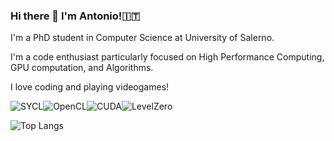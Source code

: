 ### Hi there 👋 I'm Antonio!🇮🇹
I'm a PhD student in Computer Science at University of Salerno.

I'm a code enthusiast particularly focused on High Performance Computing, GPU computation, and Algorithms.

I love coding and playing videogames!

<!--<img alt="C" src="https://img.shields.io/badge/c-%2300599C.svg?style=for-the-badge&logo=c&logoColor=white"/><img alt="C++" src="https://img.shields.io/badge/c++-%2300599C.svg?style=for-the-badge&logo=c%2B%2B&logoColor=white"/><img alt="Python" src="https://img.shields.io/badge/python-%2314354C.svg?style=for-the-badge&logo=python&logoColor=white"/><img alt="Java" src="https://img.shields.io/badge/java-%23ED8B00.svg?style=for-the-badge&logo=java&logoColor=white"/>-->

<!--<img alt="LaTeX" src="https://img.shields.io/badge/latex-%23008080.svg?style=for-the-badge&logo=latex&logoColor=white"/>-->


<img alt="SYCL" src="https://img.shields.io/badge/SYCL-orange?style=for-the-badge&logo=khronosgroup"/><img alt="OpenCL" src="https://img.shields.io/badge/OpenCL-lightgray?style=for-the-badge&logo=khronosgroup"/><img alt="CUDA" src="https://img.shields.io/badge/CUDA-%2376b900?style=for-the-badge&logo=Nvidia&logoColor=white&link=https%3A%2F%2Fupload.wikimedia.org%2Fwikipedia%2Fcommons%2F1%2F12%2FCUDA_logo.svg"/><img alt="LevelZero" src="https://img.shields.io/badge/LevelZero-blue?style=for-the-badge&logo=intel"/>

<!--<img alt="AWS" src="https://img.shields.io/badge/AWS-%23FF9900.svg?style=for-the-badge&logo=amazon-aws&logoColor=white"/><img alt="Azure" src="https://img.shields.io/badge/azure-%230072C6.svg?style=for-the-badge&logo=azure-devops&logoColor=white"/><img alt="Firebase" src="https://img.shields.io/badge/firebase-%23039BE5.svg?style=for-the-badge&logo=firebase"/>-->

![Top Langs](https://github-readme-stats.vercel.app/api/top-langs/?username=antonio-decaro&size_weight=1&count_weight=0.5&hide=javascript,html,CSS,Jupyter%20Notebook&langs_count=4&theme=ayu-mirage&layout=compact)

<!-- ![GitHub stats](https://github-readme-stats.vercel.app/api?username=antonio-decaro&size_weight=1&count_weight=0.5&theme=ayu-mirage) -->
